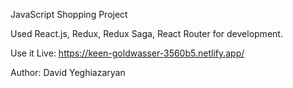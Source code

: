 JavaScript Shopping Project

Used React.js, Redux, Redux Saga, React Router for development.

Use it Live: https://keen-goldwasser-3560b5.netlify.app/

Author: David Yeghiazaryan